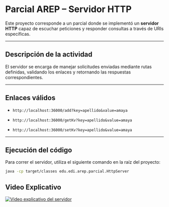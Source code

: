 
# Parcial AREP – Servidor HTTP

Este proyecto corresponde a un parcial donde se implementó un **servidor HTTP** capaz de escuchar peticiones y responder consultas a través de URIs específicas.  

---

## Descripción de la actividad
El servidor se encarga de manejar solicitudes enviadas mediante rutas definidas, validando los enlaces y retornando las respuestas correspondientes.

---

## Enlaces válidos

- `http://localhost:36000/add?key=apellido&value=amaya`  

- `http://localhost:36000/getKv?key=apellido&value=amaya`  

- `http://localhost:36000/setKv?key=apellido&value=amaya`  

---

##  Ejecución del código

Para correr el servidor, utiliza el siguiente comando en la raíz del proyecto:

```bash
java -cp target/classes edu.edi.arep.parcial.HttpServer
```

## Video Explicativo
[![Video explicativo del servidor](https://img.youtube.com/vi/Vcjd7q8ZweA/mqdefault.jpg)](https://www.youtube.com/watch?v=Vcjd7q8ZweA)
